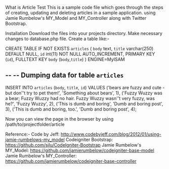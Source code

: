 What is Article Test
This is a sample code file which goes through the steps of creating, updating and deleting articles in a sample application.
using Jamie Rumbelow's MY_Model and MY_Controller along with Twitter Bootstrap.

Installation
Download the files into your projects directory. Make necessary changes to database.php file.
Create a table like:-

CREATE TABLE IF NOT EXISTS `articles` (
 `body` text,
 `title` varchar(250) DEFAULT NULL,
 `id` int(11) NOT NULL AUTO_INCREMENT,
 PRIMARY KEY (`id`),
 FULLTEXT KEY `body` (`body`,`title`)
) ENGINE=MyISAM  


--
-- Dumping data for table `articles`
--

 INSERT INTO `articles` (`body`, `title`, `id`) VALUES
 ('bears are fuzzy and cute - but don''t try to pet them!', 'Something about bears', 1),
 ('Fuzzy Wuzzy was a bear; Fuzzy Wuzzy had no hair. Fuzzy Wuzzy wasn''t very fuzzy, was he?', 'Fuzzy Wuzzy', 2),
 ('This is dumb and boring', 'Dumb and boring post', 3),
 ('This is dumb and boring, too.', 'Dumb and boring post', 4);

Now you can view the page in the browser by using /path/to/projectfolder/article


Reference:-
Code by Jeff: http://www.codebyjeff.com/blog/2012/01/using-jamie-rumbelows-my_model
Codeigniter Bootstrap: https://github.com/sjlu/CodeIgniter-Bootstrap
Jamie Rumbelow's MY_Model: https://github.com/jamierumbelow/codeigniter-base-model
Jamie Rumbelow's MY_Controller: https://github.com/jamierumbelow/codeigniter-base-controller
